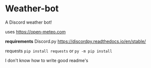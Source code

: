 # Weather-bot
A Discord weather bot! 

uses https://open-meteo.com


**requirements**
Discord.py https://discordpy.readthedocs.io/en/stable/

requests `pip install requests` or `py -m pip install`


I don't know how to write good readme's 
